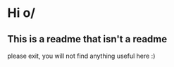 # Hi o/

## This is a readme that isn't a readme

please exit, you will not find anything useful here :)
